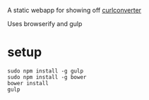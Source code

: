 A static webapp for showing off [curlconverter](https://github.com/NickCarneiro/curlconverter)

Uses browserify and gulp


# setup

    sudo npm install -g gulp
    sudo npm install -g bower
    bower install
    gulp



